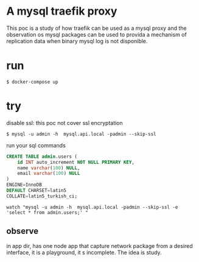 # A mysql traefik proxy
This poc is a study of how traefik can be used as a mysql proxy
and the observation os mysql packages can be used to provida a mechanism
of replication data when binary mysql log is not disponible.

# run
```shell
$ docker-compose up
```

# try
disable ssl: this poc not cover ssl encryptation
```shell
$ mysql -u admin -h  mysql.api.local -padmin --skip-ssl
```

run your sql commands
```sql
CREATE TABLE admin.users (
	id INT auto_increment NOT NULL PRIMARY KEY,
	name varchar(100) NULL,
	email varchar(100) NULL
)
ENGINE=InnoDB
DEFAULT CHARSET=latin5
COLLATE=latin5_turkish_ci;
```



```shell
watch "mysql -u admin -h  mysql.api.local -padmin --skip-ssl -e 'select * from admin.users;' "
```


## observe
in app dir, has one node app that capture network package from a desired interface, it is a playground, it s incomplete. The idea is study. 
